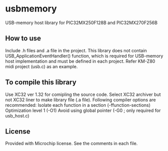 # usbmemory
USB-memory host library for PIC32MX250F128B and PIC32MX270F256B

## How to use
Include .h files and .a file in the project. This library does not contain USB_ApplicationEventHandler() function, which is required for USB-memory host implementation and must be defined in each project. Refer KM-Z80 midi project (usb.c) as an example.

## To compile this library
Use XC32 ver 1.32 for comipling the source code.
Select XC32 archiver but not XC32 liner to make library file (.a file).
Following compiler options are recommended:	Isolate each function in a section (-ffunction-sections) Optimization level 1 (-O1) Avoid using global pointer (-G0 ; only required for usb_host.c)

## License
Provided with Microchip license. See the comments in each file.